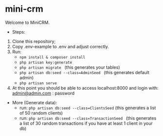 # mini-crm
Welcome to MiniCRM.

+ Steps:
1. Clone this repository;
2. Copy .env-example to .env and adjust correctly.
3. Run: 
    - <code>npm install & composer install</code>
    - <code>php artisan key:generate</code>
    - <code>php artisan migrate </code> (this generates your tables)
    - <code>php artisan db:seed --class=AdminSeed </code> (this generates default admin)
    - <code>php artisan serve</code>
4. At this point you should be able to access localhost:8000
and login with:  admin@admin.com : password

+ More (Generate data): 
    - run: <code>php artisan db:seed --class=ClientsSeed</code> (this generates a list of 50 random clients)
    - run: <code>php artisan db:seed --class=TransactionSeed </code>
    (this generates a list of 30 random transactions if you have at least 1 client in your db)

